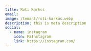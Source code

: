 ```yaml
---
title: Roti Karkus
email: 
image: /tenant/roti-karkus.webp
description: this is meta description
social:
  - name: instagram
    icon: FaInstagram
    link: https://instagram.com/
---
```

